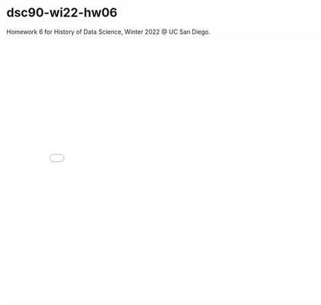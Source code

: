 # dsc90-wi22-hw06
Homework 6 for History of Data Science, Winter 2022 @ UC San Diego.
<iframe src='Downloads/snow-map.html' width=800 height=600 frameBorder=0></iframe>
